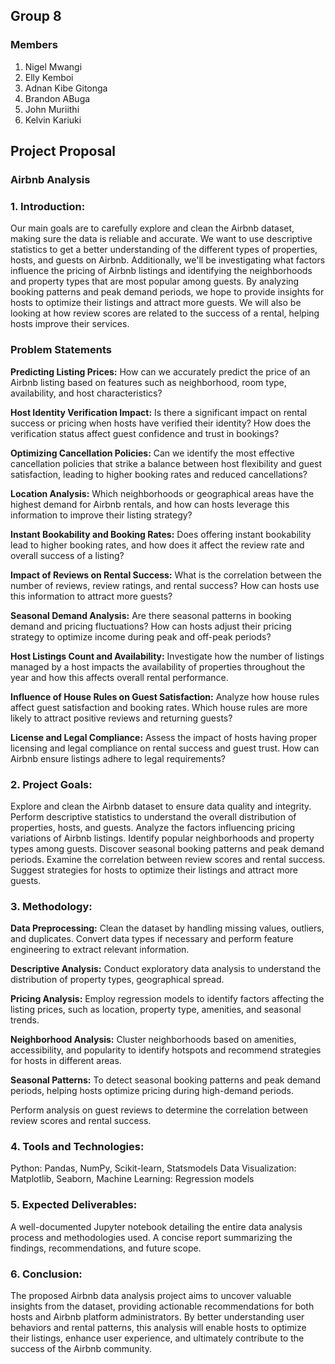 ## Group 8
### Members
1. Nigel Mwangi
2. Elly Kemboi
3. Adnan Kibe Gitonga
4. Brandon ABuga
5. John Muriithi
6. Kelvin Kariuki

## Project Proposal
### Airbnb Analysis

### 1. Introduction:
Our main goals are to carefully explore and clean the Airbnb dataset, making sure the data is reliable and accurate. We want to use descriptive statistics to get a better understanding of the different types of properties, hosts, and guests on Airbnb. Additionally, we'll be investigating what factors influence the pricing of Airbnb listings and identifying the neighborhoods and property types that are most popular among guests. By analyzing booking patterns and peak demand periods, we hope to provide insights for hosts to optimize their listings and attract more guests. We will also be looking at how review scores are related to the success of a rental, helping hosts improve their services.

### Problem Statements
**Predicting Listing Prices:** How can we accurately predict the price of an Airbnb listing based on features such as neighborhood, room type, availability, and host characteristics?

**Host Identity Verification Impact:** Is there a significant impact on rental success or pricing when hosts have verified their identity? How does the verification status affect guest confidence and trust in bookings?

**Optimizing Cancellation Policies:** Can we identify the most effective cancellation policies that strike a balance between host flexibility and guest satisfaction, leading to higher booking rates and reduced cancellations?

**Location Analysis:** Which neighborhoods or geographical areas have the highest demand for Airbnb rentals, and how can hosts leverage this information to improve their listing strategy?

**Instant Bookability and Booking Rates:** Does offering instant bookability lead to higher booking rates, and how does it affect the review rate and overall success of a listing?

**Impact of Reviews on Rental Success:** What is the correlation between the number of reviews, review ratings, and rental success? How can hosts use this information to attract more guests?

**Seasonal Demand Analysis:** Are there seasonal patterns in booking demand and pricing fluctuations? How can hosts adjust their pricing strategy to optimize income during peak and off-peak periods?

**Host Listings Count and Availability:** Investigate how the number of listings managed by a host impacts the availability of properties throughout the year and how this affects overall rental performance.

**Influence of House Rules on Guest Satisfaction:** Analyze how house rules affect guest satisfaction and booking rates. Which house rules are more likely to attract positive reviews and returning guests?

**License and Legal Compliance:** Assess the impact of hosts having proper licensing and legal compliance on rental success and guest trust. How can Airbnb ensure listings adhere to legal requirements?

### 2. Project Goals:
Explore and clean the Airbnb dataset to ensure data quality and integrity.
Perform descriptive statistics to understand the overall distribution of properties, hosts, and guests.
Analyze the factors influencing pricing variations of Airbnb listings.
Identify popular neighborhoods and property types among guests.
Discover seasonal booking patterns and peak demand periods.
Examine the correlation between review scores and rental success.
Suggest strategies for hosts to optimize their listings and attract more guests.
 
### 3. Methodology:
**Data Preprocessing:** Clean the dataset by handling missing values, outliers, and duplicates. Convert data types if necessary and perform feature engineering to extract relevant information.

**Descriptive Analysis:** Conduct exploratory data analysis to understand the distribution of property types, geographical spread.

**Pricing Analysis:** Employ regression models to identify factors affecting the listing prices, such as location, property type, amenities, and seasonal trends.

**Neighborhood Analysis:** Cluster neighborhoods based on amenities, accessibility, and popularity to identify hotspots and recommend strategies for hosts in different areas.

**Seasonal Patterns:** To detect seasonal booking patterns and peak demand periods, helping hosts optimize pricing during high-demand periods.

Perform analysis on guest reviews to determine the correlation between review scores and rental success.
 
### 4. Tools and Technologies:
Python: Pandas, NumPy, Scikit-learn, Statsmodels
Data Visualization: Matplotlib, Seaborn,
Machine Learning: Regression models


### 5. Expected Deliverables:
A well-documented Jupyter notebook detailing the entire data analysis process and methodologies used.
A concise report summarizing the findings, recommendations, and future scope.

### 6. Conclusion:
The proposed Airbnb data analysis project aims to uncover valuable insights from the dataset, providing actionable recommendations for both hosts and Airbnb platform administrators. By better understanding user behaviors and rental patterns, this analysis will enable hosts to optimize their listings, enhance user experience, and ultimately contribute to the success of the Airbnb community.

